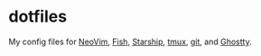 # dotfiles
My config files for [NeoVim](https://neovim.io), [Fish](https://fishshell.com), [Starship](https://starship.rs),
[tmux](https://www.ocf.berkeley.edu/~ckuehl/tmux/), [git](https://git-scm.com), and
[Ghostty](https://github.com/ghostty-org).

